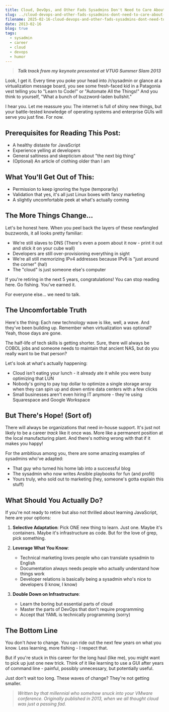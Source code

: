```yaml
---
title: Cloud, DevOps, and Other Fads Sysadmins Don't Need to Care About (Yet)
slug: ../cloud-devops-and-other-fads-sysadmins-dont-need-to-care-about-yet
filename: 2025-02-16-cloud-devops-and-other-fads-sysadmins-dont-need-to-care-about-yet
date: 2013-02-16
blog: true
tags:
  - sysadmin
  - career
  - cloud
  - devops
  - humor
---
```


> _**Talk track from my keynote presented at VTUG Summer Slam 2013**_

Look, I get it. Every time you poke your head into /r/sysadmin or glance at a virtualization message board, you see some fresh-faced kid in a Patagonia vest telling you to "Learn to Code!" or "Automate All the Things!" And you think to yourself, "What a bunch of buzzword-laden bullshit."

I hear you. Let me reassure you: The internet is full of shiny new things, but your battle-tested knowledge of operating systems and enterprise GUIs will serve you just fine. For now.

## Prerequisites for Reading This Post:

- A healthy distaste for JavaScript
- Experience yelling at developers
- General saltiness and skepticism about "the next big thing"
- (Optional) An article of clothing older than I am

## What You'll Get Out of This:

- Permission to keep ignoring the hype (temporarily)
- Validation that yes, it's all just Linux boxes with fancy marketing
- A slightly uncomfortable peek at what's actually coming

## The More Things Change...

Let's be honest here. When you peel back the layers of these newfangled buzzwords, it all looks pretty familiar:

- We're still slaves to DNS (There's even a poem about it now - print it out and stick it on your cube wall)
- Developers are still over-provisioning everything in sight
- We're all still memorizing IPv4 addresses because IPv6 is "just around the corner" (ha!)
- The "cloud" is just someone else's computer

If you're retiring in the next 5 years, congratulations! You can stop reading here. Go fishing. You've earned it.

For everyone else... we need to talk.

## The Uncomfortable Truth

Here's the thing: Each new technology wave is like, well, a wave. And they've been building up. Remember when virtualization was optional? Yeah, those days are gone.

The half-life of tech skills is getting shorter. Sure, there will always be COBOL jobs and someone needs to maintain that ancient NAS, but do you really want to be that person?

Let's look at what's actually happening:

- Cloud isn't eating your lunch - it already ate it while you were busy optimizing that LUN
- Nobody's going to pay top dollar to optimize a single storage array when they can spin up and down entire data centers with a few clicks
- Small businesses aren't even hiring IT anymore - they're using Squarespace and Google Workspace

## But There's Hope! (Sort of)

There will always be organizations that need in-house support. It's just not likely to be a career _track_ like it once was. More like a permanent position at the local manufacturing plant. And there's nothing wrong with that if it makes you happy!

For the ambitious among you, there are some amazing examples of sysadmins who've adapted:

- That guy who turned his home lab into a successful blog
- The sysadmin who now writes Ansible playbooks for fun (and profit)
- Yours truly, who sold out to marketing (hey, someone's gotta explain this stuff)

## What Should You Actually Do?

If you're not ready to retire but also not thrilled about learning JavaScript, here are your options:

1. **Selective Adaptation**: Pick ONE new thing to learn. Just one. Maybe it's containers. Maybe it's infrastructure as code. But for the love of grep, pick something.
2. **Leverage What You Know**:
   - Technical marketing loves people who can translate sysadmin to English
   - Documentation always needs people who actually understand how things work
   - Developer relations is basically being a sysadmin who's nice to developers (I know, I know)

3. **Double Down on Infrastructure**:
   - Learn the boring but essential parts of cloud
   - Master the parts of DevOps that don't require programming
   - Accept that YAML is technically programming (sorry)

## The Bottom Line

You don't _have_ to change. You can ride out the next few years on what you know. Less learning, more fishing - I respect that.

But if you're stuck in this career for the long haul (like me), you might want to pick up just one new trick. Think of it like learning to use a GUI after years of command line - painful, possibly unnecessary, but potentially useful.

Just don't wait too long. These waves of change? They're not getting smaller.

> _Written by that millennial who somehow snuck into your VMware conference. Originally published in 2013, when we all thought cloud was just a passing fad._
